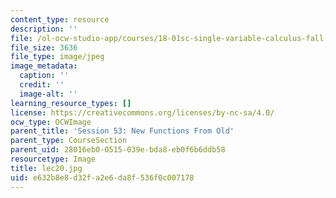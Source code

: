 ```yaml
---
content_type: resource
description: ''
file: /ol-ocw-studio-app/courses/18-01sc-single-variable-calculus-fall-2010/e632b8e8d32fa2e6da8f536f0c007178_lec20.jpg
file_size: 3636
file_type: image/jpeg
image_metadata:
  caption: ''
  credit: ''
  image-alt: ''
learning_resource_types: []
license: https://creativecommons.org/licenses/by-nc-sa/4.0/
ocw_type: OCWImage
parent_title: 'Session 53: New Functions From Old'
parent_type: CourseSection
parent_uid: 28016eb0-0515-039e-bda8-eb0f6b6ddb58
resourcetype: Image
title: lec20.jpg
uid: e632b8e8-d32f-a2e6-da8f-536f0c007178
---
```

